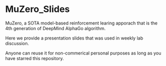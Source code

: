 # MuZero_Slides
MuZero, a SOTA model-based reinforcement learing apporach that is the 4th generation of DeepMind AlphaGo algorithm.

Here we provide a presentation slides that was used in weekly lab discussion.

Anyone can reuse it for non-commerical personal purposes as long as you have starred this repository. 
